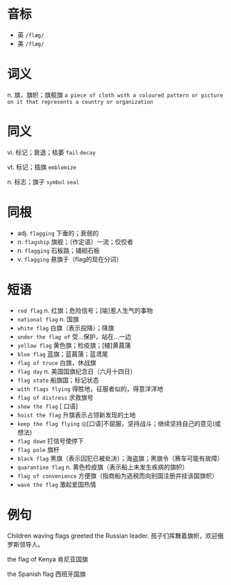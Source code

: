# 音标

- 英 `/flæg/`
- 美 `/flæg/`

# 词义

n. 旗，旗帜；旗舰旗
`a piece of cloth with a coloured pattern or picture on it that represents a country or organization`

# 同义

vi. 标记；衰退；枯萎
`fail` `decay`

vt. 标记；插旗
`emblemize`

n. 标志；旗子
`symbol` `seal`

# 同根

- adj. `flagging` 下垂的；衰弱的
- n. `flagship` 旗舰；（作定语）一流；佼佼者
- n. `flagging` 石板路；铺砌石板
- v. `flagging` 悬旗于（flag的现在分词）

# 短语

- `red flag` n. 红旗；危险信号；[喻]惹人生气的事物
- `national flag` n. 国旗
- `white flag` 白旗（表示投降）；降旗
- `under the flag of` 受…保护，站在…一边
- `yellow flag` 黄色旗；检疫旗；[植]黄菖蒲
- `blue flag` 蓝旗；蓝菖蒲；蓝鸢尾
- `flag of truce` 白旗，休战旗
- `flag day` n. 美国国旗纪念日（六月十四日）
- `flag state` 船旗国；标记状态
- `with flags flying` 得胜地，征服者似的，得意洋洋地
- `flag of distress` 求救旗号
- `show the flag` [ 口语]
- `hoist the flag` 升旗表示占领新发现的土地
- `keep the flag flying` ◎[口语]不屈服，坚持战斗；继续坚持自己的意见(或想法)
- `flag down` 打信号使停下
- `flag pole` 旗杆
- `black flag` 黑旗（表示囚犯已被处决）；海盗旗；黑旗令（赛车可能有故障）
- `quarantine flag` n. 黄色检疫旗（表示船上未发生疾病的旗帜）
- `flag of convenience` 方便旗（指商船为逃税而向别国注册并挂该国旗帜）
- `wave the flag` 激起爱国热情

# 例句

Children waving flags greeted the Russian leader.
孩子们挥舞着旗帜，欢迎俄罗斯领导人。

the flag of Kenya
肯尼亚国旗

the Spanish flag
西班牙国旗


